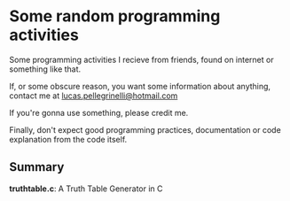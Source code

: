 # Some random programming activities
Some programming activities I recieve from friends, found on internet or something like that.

If, or some obscure reason, you want some information about anything, contact me at lucas.pellegrinelli@hotmail.com

If you're gonna use something, please credit me.

Finally, don't expect good programming practices, documentation or code explanation from the code itself.

## Summary
**truthtable.c**: A Truth Table Generator in C
